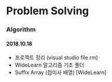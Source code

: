# Problem Solving

### Algorithm

#### 2018.10.18  

- 프로젝트 정리 (visual studio file rm)
- WideLearn 알고리즘 기초 폴더
- Suffix Array (접미사 배열) [WideLearn]

